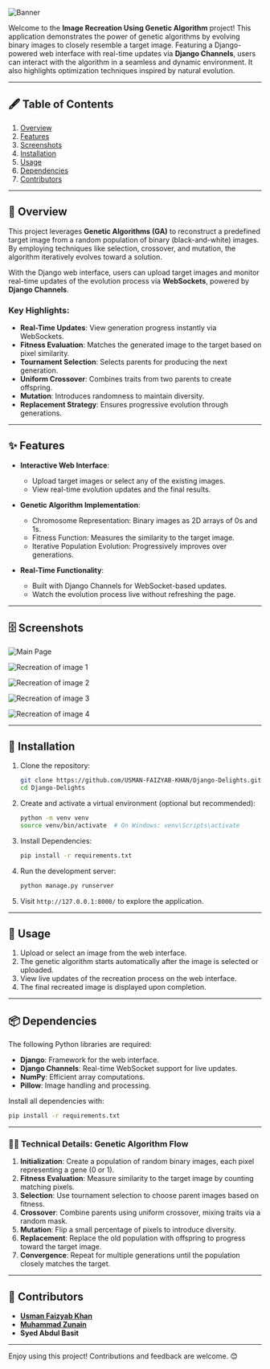 ![Banner](./Screenshots/banner.png)

Welcome to the **Image Recreation Using Genetic Algorithm** project! This application demonstrates the power of genetic algorithms by evolving binary images to closely resemble a target image. Featuring a Django-powered web interface with real-time updates via **Django Channels**, users can interact with the algorithm in a seamless and dynamic environment. It also highlights optimization techniques inspired by natural evolution.

---

## 🖋 Table of Contents
1. [Overview](#-overview)
2. [Features](#-features)
3. [Screenshots](#-screenshots)
4. [Installation](#-installation)
5. [Usage](#-usage)
6. [Dependencies](#-dependencies)
7. [Contributors](#-contributors)

---

## 📜 Overview

This project leverages **Genetic Algorithms (GA)** to reconstruct a predefined target image from a random population of binary (black-and-white) images. By employing techniques like selection, crossover, and mutation, the algorithm iteratively evolves toward a solution.  

With the Django web interface, users can upload target images and monitor real-time updates of the evolution process via **WebSockets**, powered by **Django Channels**.  

### Key Highlights:
- **Real-Time Updates**: View generation progress instantly via WebSockets.
- **Fitness Evaluation**: Matches the generated image to the target based on pixel similarity.
- **Tournament Selection**: Selects parents for producing the next generation.
- **Uniform Crossover**: Combines traits from two parents to create offspring.
- **Mutation**: Introduces randomness to maintain diversity.
- **Replacement Strategy**: Ensures progressive evolution through generations.
  
---

## ✨ Features

- **Interactive Web Interface**:
  - Upload target images or select any of the existing images.
  - View real-time evolution updates and the final results.

- **Genetic Algorithm Implementation**:
  - Chromosome Representation: Binary images as 2D arrays of 0s and 1s.
  - Fitness Function: Measures the similarity to the target image.
  - Iterative Population Evolution: Progressively improves over generations.

- **Real-Time Functionality**:
  - Built with Django Channels for WebSocket-based updates.
  - Watch the evolution process live without refreshing the page.
    
---

## 🗄 Screenshots

![Main Page](./Screenshots/main-screen.png)

![Recreation of image 1](./Screenshots/recreation-1.png)

![Recreation of image 2](./Screenshots/recreation-2.png)

![Recreation of image 3](./Screenshots/recreation-3.png)

![Recreation of image 4](./Screenshots/recreation-4.png)

---

## 🚀 Installation

1. Clone the repository:
   ```bash
   git clone https://github.com/USMAN-FAIZYAB-KHAN/Django-Delights.git
   cd Django-Delights
   ```

2. Create and activate a virtual environment (optional but recommended):
   ```bash
   python -m venv venv
   source venv/bin/activate  # On Windows: venv\Scripts\activate
   ```

3. Install Dependencies:
   ```bash
   pip install -r requirements.txt
   ```

4. Run the development server:
   ```bash
   python manage.py runserver
   ```

5. Visit `http://127.0.0.1:8000/` to explore the application.

---

## 📖 Usage

1. Upload or select an image from the web interface.  
2. The genetic algorithm starts automatically after the image is selected or uploaded.  
3. View live updates of the recreation process on the web interface.  
4. The final recreated image is displayed upon completion.  

---

## 📦 Dependencies

The following Python libraries are required:

- **Django**: Framework for the web interface.
- **Django Channels**: Real-time WebSocket support for live updates.
- **NumPy**: Efficient array computations.
- **Pillow**: Image handling and processing.

Install all dependencies with:
```bash
pip install -r requirements.txt
```

---

### 🧑‍💻 Technical Details: Genetic Algorithm Flow  

1. **Initialization**: Create a population of random binary images, each pixel representing a gene (0 or 1).  
2. **Fitness Evaluation**: Measure similarity to the target image by counting matching pixels.  
3. **Selection**: Use tournament selection to choose parent images based on fitness.  
4. **Crossover**: Combine parents using uniform crossover, mixing traits via a random mask.  
5. **Mutation**: Flip a small percentage of pixels to introduce diversity.  
6. **Replacement**: Replace the old population with offspring to progress toward the target image.  
7. **Convergence**: Repeat for multiple generations until the population closely matches the target.  

---

## 🤝 Contributors
- [**Usman Faizyab Khan**](https://github.com/USMAN-FAIZYAB-KHAN)  
- [**Muhammad Zunain**]()  
- **Syed Abdul Basit**

---

Enjoy using this project! Contributions and feedback are welcome. 😊

